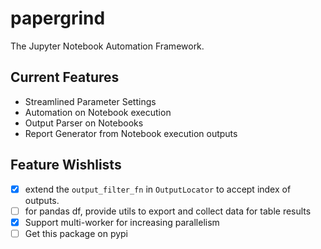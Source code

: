 # papergrind
The Jupyter Notebook Automation Framework.

## Current Features

- Streamlined Parameter Settings
- Automation on Notebook execution
- Output Parser on Notebooks
- Report Generator from Notebook execution outputs

## Feature Wishlists

- [x] extend the `output_filter_fn` in `OutputLocator` to accept index of outputs.
- [ ] for pandas df, provide utils to export and collect data for table results
- [x] Support multi-worker for increasing parallelism
- [ ] Get this package on pypi
